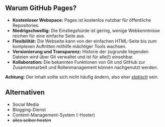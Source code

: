 ## Warum GitHub Pages?

- **Kostenloser Webspace:** Pages ist kostenlos nutzbar für öffentliche Repositories.
- **Niedrigschwellig:** Die Einstiegshürde ist gering, wenige Webkenntnisse reichen für eine einfache Seite aus.
- **Flexibilität:** Die Webseite kann von der einfachen HTML-Seite bis zum komplexen Auftritten mithilfe mächtiger Tools wachsen.
- **Versionierung und Transparenz:** Historie der zugrunde liegenden Dateien wird über Git verwaltet und ist für alle(!) einsehbar.
- **Kollaboration:** Die bekannten Funktionen von Git und GitHub zur Zusammenarbeit und Rollenmanagement können nachgenutzt werden.

**Achtung:** Der Inhalt sollte sich nicht häufig ändern, also eher [*statisch*](static_sites) sein.


## Alternativen

- Social Media
- Blogging-Dienst 
- Content-Management-System (-Hoster)
- ~~alles selber hosten~~
